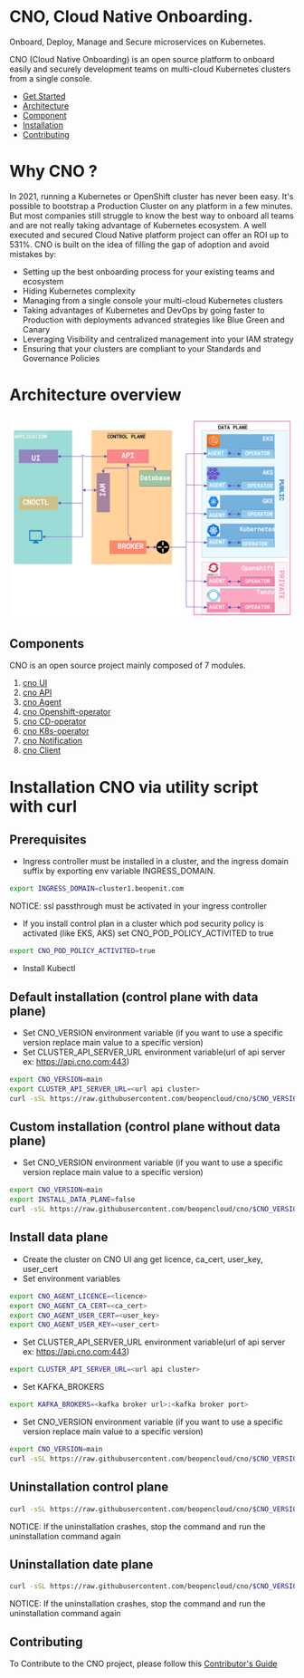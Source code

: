 # CNO, Cloud Native Onboarding.
Onboard, Deploy, Manage and Secure microservices on Kubernetes.

CNO (Cloud Native Onboarding) is an open source platform to onboard easily and securely development teams on multi-cloud Kubernetes clusters from a single console.

* [Get Started](#Installation)
* [Architecture](#Architecture)
* [Component](#Component)
* [Installation](#Installation)
* [Contributing](#Contributing)
# Why CNO ?
In 2021, running a Kubernetes or OpenShift cluster has never been easy.  It's possible to bootstrap a Production Cluster on any platform in a few minutes. But most companies still struggle to know the best way to onboard all teams and are not really taking advantage of Kubernetes ecosystem. A well executed and secured Cloud Native platform project can offer an ROI up to 531%.
CNO is built on the idea of filling the gap of adoption and avoid mistakes by:
- Setting up the best onboarding process for your existing teams and ecosystem
- Hiding Kubernetes complexity
- Managing from a single console your multi-cloud Kubernetes clusters
-  Taking advantages of Kubernetes and DevOps by going faster to Production with deployments advanced strategies like Blue Green and Canary
-  Leveraging Visibility and centralized management into your IAM strategy
- Ensuring that your clusters are compliant to your Standards and Governance Policies

# Architecture overview
![Architecture](image/ArchiCNO.png)
## Components
CNO is an open source project mainly composed of 7 modules.
1. [cno UI](https://github.com/beopencloud/cno-ui-template)
2. [cno API](https://github.com/beopencloud/cno-api)
3. [cno Agent](https://github.com/beopencloud/cno-agent)
4. [cno Openshift-operator](https://github.com/beopencloud/cno-openshift-operator)
5. [cno CD-operator](https://github.com/beopencloud/cno-cd)
6. [cno K8s-operator](https://github.com/beopencloud/cno-kubernetes-operator)
7. [cno Notification](https://github.com/beopencloud/cno-notification)
7. [cno Client](https://github.com/beopencloud/cnoctl)
   
# Installation CNO via utility script with curl
## Prerequisites
- Ingress controller must be installed in a cluster, and the ingress domain suffix by exporting env variable INGRESS_DOMAIN.
```bash 
export INGRESS_DOMAIN=cluster1.beopenit.com
```
NOTICE: ssl passthrough must be activated in your ingress controller
- If you install control plan in a cluster which pod security policy is activated (like EKS, AKS) set CNO_POD_POLICY_ACTIVITED to true
```bash 
export CNO_POD_POLICY_ACTIVITED=true
```
- Install Kubectl 

## Default installation (control plane with data plane)
- Set CNO_VERSION environment variable (if you want to use a specific version replace main value to a specific version)
- Set CLUSTER_API_SERVER_URL environment variable(url of api server ex: https://api.cno.com:443)
```bash
export CNO_VERSION=main
export CLUSTER_API_SERVER_URL=<url api cluster>
curl -sSL https://raw.githubusercontent.com/beopencloud/cno/$CNO_VERSION/scripts/control-plane/install.sh | sh
```
## Custom installation (control plane without data plane)
- Set CNO_VERSION environment variable (if you want to use a specific version replace main value to a specific version)
```bash
export CNO_VERSION=main
export INSTALL_DATA_PLANE=false
curl -sSL https://raw.githubusercontent.com/beopencloud/cno/$CNO_VERSION/scripts/control-plane/install.sh | sh
```
## Install data plane
- Create the cluster on CNO UI ang get licence, ca_cert, user_key, user_cert
- Set environment variables
```bash
export CNO_AGENT_LICENCE=<licence>
export CNO_AGENT_CA_CERT=<ca_cert>
export CNO_AGENT_USER_CERT=<user_key>
export CNO_AGENT_USER_KEY=<user_cert>
```
- Set CLUSTER_API_SERVER_URL environment variable(url of api server ex: https://api.cno.com:443)
```bash
export CLUSTER_API_SERVER_URL=<url api cluster>
```
- Set KAFKA_BROKERS
```bash
export KAFKA_BROKERS=<kafka broker url>:<kafka broker port>
```
- Set CNO_VERSION environment variable (if you want to use a specific version replace main value to a specific version) 
```bash
export CNO_VERSION=main
curl -sSL https://raw.githubusercontent.com/beopencloud/cno/$CNO_VERSION/scripts/data-plane/install.sh | sh

```

## Uninstallation control plane
 ```bash
curl -sSL https://raw.githubusercontent.com/beopencloud/cno/$CNO_VERSION/scripts/control-plane/uninstall.sh | sh
```
NOTICE: If the uninstallation crashes, stop the command and run the uninstallation command again
## Uninstallation date plane
 ```bash
curl -sSL https://raw.githubusercontent.com/beopencloud/cno/$CNO_VERSION/scripts/data-plane/uninstall.sh | sh
```
NOTICE: If the uninstallation crashes, stop the command and run the uninstallation command again

## Contributing
To Contribute to the CNO project, please follow this [Contributor's Guide](https://github.com/beopencloud/cno/tree/$CNO_VERSION/contributor_guide)


